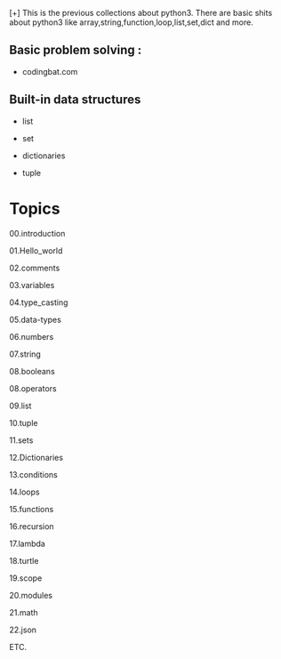 [+] This is the previous collections about python3. There are basic shits about python3 like array,string,function,loop,list,set,dict and more.

## Basic problem solving :

- codingbat.com

## Built-in data structures

- list

- set

- dictionaries

- tuple

# Topics

00.introduction

01.Hello_world

02.comments

03.variables

04.type_casting

05.data-types

06.numbers

07.string

08.booleans

08.operators

09.list

10.tuple

11.sets

12.Dictionaries

13.conditions

14.loops

15.functions

16.recursion

17.lambda

18.turtle

19.scope

20.modules

21.math

22.json

ETC.
